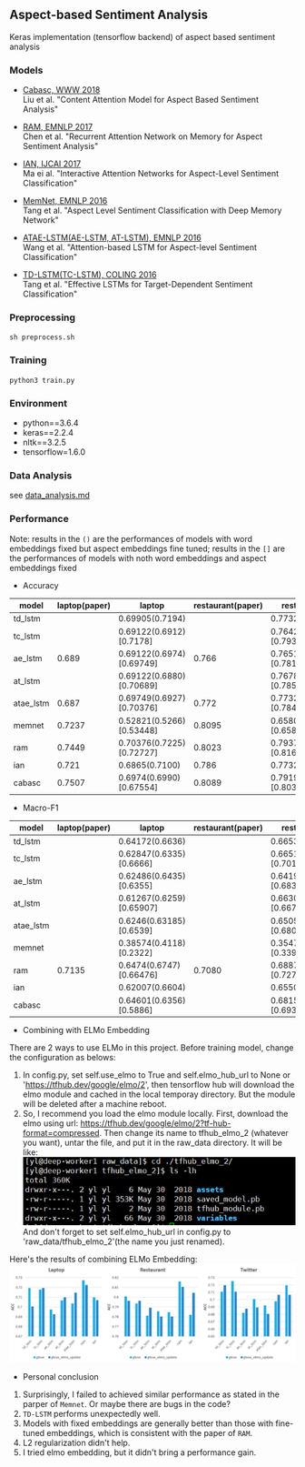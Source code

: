 ## Aspect-based Sentiment Analysis

Keras implementation (tensorflow backend) of aspect based sentiment analysis

### Models

- [Cabasc, WWW 2018](https://dl.acm.org/citation.cfm?id=3186001)  
Liu et al. "Content Attention Model for Aspect Based Sentiment Analysis"

- [RAM, EMNLP 2017](https://www.aclweb.org/anthology/D17-1047)  
Chen et al. "Recurrent Attention Network on Memory for Aspect Sentiment Analysis"

- [IAN, IJCAI 2017](https://arxiv.org/pdf/1709.00893.pdf)  
Ma ei al. "Interactive Attention Networks for Aspect-Level Sentiment Classification"

- [MemNet, EMNLP 2016](https://arxiv.org/pdf/1605.08900.pdf)  
Tang et al. "Aspect Level Sentiment Classification with Deep Memory Network"

- [ATAE-LSTM(AE-LSTM, AT-LSTM), EMNLP 2016](http://aclweb.org/anthology/D16-1058)  
Wang et al. "Attention-based LSTM for Aspect-level Sentiment Classification"

- [TD-LSTM(TC-LSTM), COLING 2016](https://arxiv.org/pdf/1512.01100)  
Tang et al. "Effective LSTMs for Target-Dependent Sentiment Classification"

### Preprocessing
```
sh preprocess.sh
```

### Training
```
python3 train.py
```

### Environment
- python==3.6.4
- keras==2.2.4
- nltk==3.2.5
- tensorflow=1.6.0

### Data Analysis

see [data_analysis.md](./data_analysis.md)

### Performance
Note: results in the `()` are the performances of models with word embeddings fixed but aspect embeddings fine tuned; results in the `[]`
are the performances of models with noth word embeddings  and aspect embeddings fixed

- Accuracy

| model   | laptop(paper) |  laptop                   | restaurant(paper) | restaurant               | twitter(paper) | twitter                  |
|---------|---------------|---------------------------|-------------------|--------------------------|----------------|--------------------------|
|td_lstm  |               |  0.69905(0.7194)          |                   |  0.7732(0.8008)          |    0.708       |  0.69219(0.7109)         |
|tc_lstm  |               |  0.69122(0.6912)[0.7178]  |                   |  0.7642(0.7696)[0.79375] |    0.715       |  0.71387(0.7124)[0.72543]|
|ae_lstm  |    0.689      |  0.69122(0.6974)[0.69749] |      0.766        |  0.7651(0.7625)[0.78125] |                |  0.68497(0.68641)[0.6820]|
|at_lstm  |               |  0.69122(0.6880)[0.70689] |                   |  0.7678(0.7812)[0.78571] |                |  0.67196(0.7052)[0.70086]|
|atae_lstm|    0.687      |  0.69749(0.6927)[0.70376] |      0.772        |  0.7732(0.7732)[0.78482] |                |  0.66907(0.6965)[0.6921] |
|memnet   |    0.7237     |  0.52821(0.5266)[0.53448] |      0.8095       |  0.6580(0.65)[0.65803]   |                |  0.57369(0.5751)[0.5780] |
|ram      |    0.7449     |  0.70376(0.7225)[0.72727] |      0.8023       |  0.7937(0.8071)[0.81607] |    0.6936      |  0.69653(0.71387)[0.6979]|
|ian      |    0.721      |  0.6865(0.7100)           |      0.786        |  0.7732(0.7821)          |                |  0.68208(0.71965)        |
|cabasc   |    0.7507     |  0.6974(0.6990)[0.67554]  |      0.8089       |  0.7919(0.8080)[0.80357] |    0.7153      |  0.69219(0.69508)[0.6690]|

- Macro-F1

| model   | laptop(paper) |  laptop                   | restaurant(paper) | restaurant               | twitter(paper) | twitter                  |
|---------|---------------|---------------------------|-------------------|--------------------------|----------------|--------------------------|
|td_lstm  |               |  0.64172(0.6636)          |                   |  0.6653(0.6986)          |    0.690       |  0.6746(0.6898)          |
|tc_lstm  |               |  0.62847(0.6335)[0.6666]  |                   |  0.6651(0.6492)[0.70170] |    0.695       |  0.6983(0.6848)[0.7122]  |
|ae_lstm  |               |  0.62486(0.6435)[0.6355]  |                   |  0.6419(0.6370)[0.68319] |                |  0.66644(0.6670)[0.65437]|
|at_lstm  |               |  0.61267(0.6259)[0.65907] |                   |  0.6630(0.6689)[0.6676]  |                |  0.6553(0.68194)[0.6823] |
|atae_lstm|               |  0.6246(0.63185)[0.6539]  |                   |  0.6505(0.6657)[0.68006] |                |  0.6651(0.67400)[0.67085]|
|memnet   |               |  0.38574(0.4118)[0.2322]  |                   |  0.3547(0.4040)[0.3395]  |                |  0.48982(0.49209)[0.4989]|
|ram      |   0.7135      |  0.6474(0.6747)[0.66476]  | 0.7080            |  0.6887(0.7035)[0.72720] |    0.6730      |  0.66536(0.69679)[0.6685]|
|ian      |               |  0.62007(0.6604)          |                   |  0.6550(0.6768)          |                |  0.65071(0.69550)        |
|cabasc   |               |  0.64601(0.6356)[0.5886]  |                   |  0.6815(0.7201)[0.69357] |                |  0.66790(0.67948)[0.6610]|

- Combining with ELMo Embedding

There are 2 ways to use ELMo in this project. Before training model, change the configuration as belows:  
1. In config.py, set self.use_elmo to True and self.elmo_hub_url 
   to None or 'https://tfhub.dev/google/elmo/2', then tensorflow hub will download the elmo module and cached in the 
   local temporay directory. But the module will be deleted after a machine reboot.
2. So, I recommend you load the elmo module locally. First, download the elmo using url: https://tfhub.dev/google/elmo/2?tf-hub-format=compressed. 
   Then change its name to tfhub_elmo_2 (whatever you want), untar the file, and put it in the raw_data directory. It will be like:
   ![elmo_dir](asset/elmo_dir.png)
   And don't forget to set self.elmo_hub_url in config.py to 'raw_data/tfhub_elmo_2'(the name you just renamed).  

Here's the results of combining ELMo Embedding:  
![glove_vs_elmo](asset/glove_vs_elmo.png)

- Personal conclusion

1. Surprisingly, I failed to achieved similar performance as stated in the parper of `Memnet`. Or maybe there are bugs in the code?
2. `TD-LSTM` performs unexpectedly well.
3. Models with fixed embeddings are generally better than those with fine-tuned embeddings, which is consistent with the paper of `RAM`.
4. L2 regularization didn't help.
5. I tried elmo embedding, but it didn't bring a performance gain.
